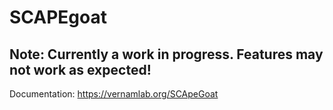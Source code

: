 # SCAPEgoat
## <b>Note: Currently a work in progress. Features may not work as expected!</b>
Documentation: https://vernamlab.org/SCApeGoat

